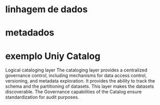 # linhagem de dados

# metadados

# exemplo Uniy Catalog



Logical cataloging layer
The cataloging layer provides a centralized governance control, including mechanisms for data access control, versioning, and metadata exploration. It provides the ability to track the schema and the partitioning of datasets. This layer makes the datasets discoverable. The Governance capabilities of the Catalog ensure standardization for audit purposes.